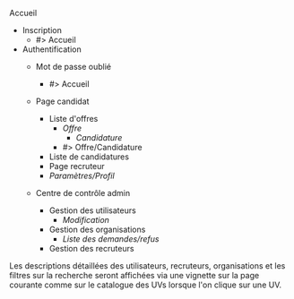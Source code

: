 Accueil
- Inscription
	- #> Accueil
- Authentification
	- Mot de passe oublié
		- #> Accueil
	- Page candidat
		- Liste d'offres
			- *Offre*
				- *Candidature* 
			- #> Offre/Candidature  
		- Liste de candidatures
		- Page recruteur
		- *Paramètres/Profil*
		
	- Centre de contrôle admin
		- Gestion des utilisateurs
			- *Modification*
		- Gestion des organisations
		   	- *Liste des demandes/refus*
		- Gestion des recruteurs

Les descriptions détaillées des utilisateurs, recruteurs, organisations et les filtres sur la recherche seront affichées via une vignette sur la page courante comme sur le catalogue des UVs lorsque l'on clique sur une UV.